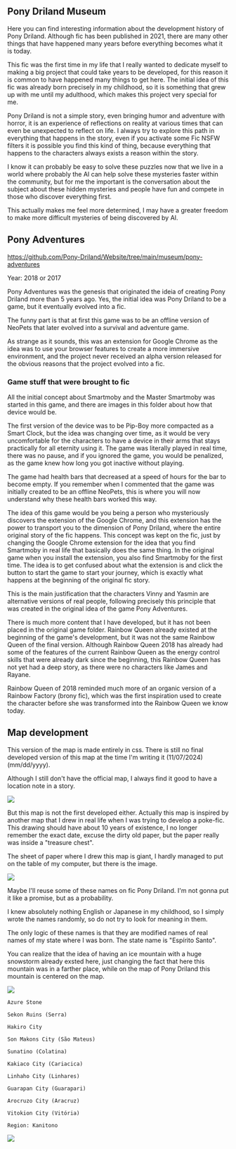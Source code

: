 ## Pony Driland Museum

Here you can find interesting information about the development history of Pony Driland. Although fic has been published in 2021, there are many other things that have happened many years before everything becomes what it is today.

This fic was the first time in my life that I really wanted to dedicate myself to making a big project that could take years to be developed, for this reason it is common to have happened many things to get here. The initial idea of this fic was already born precisely in my childhood, so it is something that grew up with me until my adulthood, which makes this project very special for me.

Pony Driland is not a simple story, even bringing humor and adventure with horror, it is an experience of reflections on reality at various times that can even be unexpected to reflect on life. I always try to explore this path in everything that happens in the story, even if you activate some Fic NSFW filters it is possible you find this kind of thing, because everything that happens to the characters always exists a reason within the story.

I know it can probably be easy to solve these puzzles now that we live in a world where probably the AI can help solve these mysteries faster within the community, but for me the important is the conversation about the subject about these hidden mysteries and people have fun and compete in those who discover everything first.

This actually makes me feel more determined, I may have a greater freedom to make more difficult mysteries of being discovered by AI.

## Pony Adventures

https://github.com/Pony-Driland/Website/tree/main/museum/pony-adventures

Year: 2018 or 2017

Pony Adventures was the genesis that originated the ideia of creating Pony Driland more than 5 years ago. Yes, the initial idea was Pony Driland to be a game, but it eventually evolved into a fic.

The funny part is that at first this game was to be an offline version of NeoPets that later evolved into a survival and adventure game.

As strange as it sounds, this was an extension for Google Chrome as the idea was to use your browser features to create a more immersive environment, and the project never received an alpha version released for the obvious reasons that the project evolved into a fic.

### Game stuff that were brought to fic

All the initial concept about Smartmoby and the Master Smartmoby was started in this game, and there are images in this folder about how that device would be.

The first version of the device was to be Pip-Boy more compacted as a Smart Clock, but the idea was changing over time, as it would be very uncomfortable for the characters to have a device in their arms that stays practically for all eternity using it. The game was literally played in real time, there was no pause, and if you ignored the game, you would be penalized, as the game knew how long you got inactive without playing.

The game had health bars that decreased at a speed of hours for the bar to become empty. If you remember when I commented that the game was initially created to be an offline NeoPets, this is where you will now understand why these health bars worked this way.

The idea of this game would be you being a person who mysteriously discovers the extension of the Google Chrome, and this extension has the power to transport you to the dimension of Pony Driland, where the entire original story of the fic happens. This concept was kept on the fic, just by changing the Google Chrome extension for the idea that you find Smartmoby in real life that basically does the same thing. In the original game when you install the extension, you also find Smartmoby for the first time. The idea is to get confused about what the extension is and click the button to start the game to start your journey, which is exactly what happens at the beginning of the original fic story.

This is the main justification that the characters Vinny and Yasmin are alternative versions of real people, following precisely this principle that was created in the original idea of the game Pony Adventures.

There is much more content that I have developed, but it has not been placed in the original game folder. Rainbow Queen already existed at the beginning of the game's development, but it was not the same Rainbow Queen of the final version. Although Rainbow Queen 2018 has already had some of the features of the current Rainbow Queen as the energy control skills that were already dark since the beginning, this Rainbow Queen has not yet had a deep story, as there were no characters like James and Rayane.

Rainbow Queen of 2018 reminded much more of an organic version of a Rainbow Factory (brony fic), which was the first inspiration used to create the character before she was transformed into the Rainbow Queen we know today.

## Map development

This version of the map is made entirely in css. There is still no final developed version of this map at the time I'm writing it (11/07/2024) (mm/dd/yyyy).

Although I still don't have the official map, I always find it good to have a location note in a story.

<img src="./img/museum/map-beta-1.png" />

But this map is not the first developed either. Actually this map is inspired by another map that I drew in real life when I was trying to develop a poke-fic. This drawing should have about 10 years of existence, I no longer remember the exact date, excuse the dirty old paper, but the paper really was inside a "treasure chest".

The sheet of paper where I drew this map is giant, I hardly managed to put on the table of my computer, but there is the image.

<img src="./img/museum/photo_2024-11-07_10-28-53.jpg" />

Maybe I'll reuse some of these names on fic Pony Driland. I'm not gonna put it like a promise, but as a probability.

I knew absolutely nothing English or Japanese in my childhood, so I simply wrote the names randomly, so do not try to look for meaning in them.

The only logic of these names is that they are modified names of real names of my state where I was born. The state name is "Espírito Santo".

You can realize that the idea of having an ice mountain with a huge snowstorm already exsted here, just changing the fact that here this mountain was in a farther place, while on the map of Pony Driland this mountain is centered on the map.

<img src="./img/museum/photo_2024-11-07_15-14-42.jpg" />

```
Azure Stone

Sekon Ruins (Serra)

Hakiro City

Son Makons City (São Mateus)

Sunatino (Colatina)

Kakiaco City (Cariacica)

Linhaho City (Linhares)

Guarapan City (Guarapari)

Arocruzo City (Aracruz)

Vitokion City (Vitória)

Region: Kanitono
```

<img src="./img/museum/photo_2024-11-07_15-15-08.jpg" />